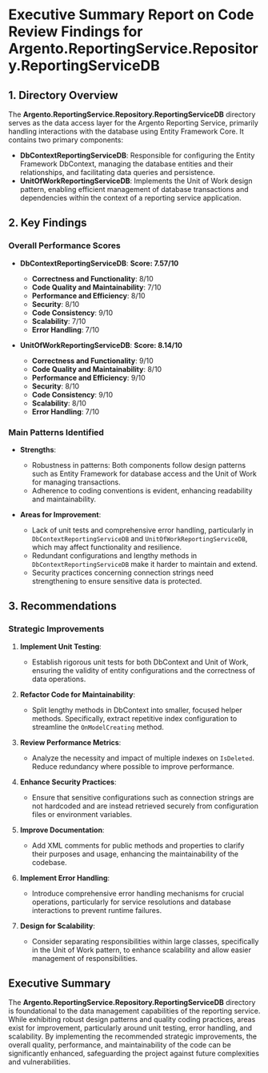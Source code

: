 # Executive Summary Report on Code Review Findings for Argento.ReportingService.Repository.ReportingServiceDB

## 1. Directory Overview
The **Argento.ReportingService.Repository.ReportingServiceDB** directory serves as the data access layer for the Argento Reporting Service, primarily handling interactions with the database using Entity Framework Core. It contains two primary components:
- **DbContextReportingServiceDB**: Responsible for configuring the Entity Framework DbContext, managing the database entities and their relationships, and facilitating data queries and persistence.
- **UnitOfWorkReportingServiceDB**: Implements the Unit of Work design pattern, enabling efficient management of database transactions and dependencies within the context of a reporting service application.

## 2. Key Findings
### Overall Performance Scores
- **DbContextReportingServiceDB**: **Score: 7.57/10**
  - **Correctness and Functionality**: 8/10
  - **Code Quality and Maintainability**: 7/10
  - **Performance and Efficiency**: 8/10
  - **Security**: 8/10
  - **Code Consistency**: 9/10
  - **Scalability**: 7/10
  - **Error Handling**: 7/10

- **UnitOfWorkReportingServiceDB**: **Score: 8.14/10**
  - **Correctness and Functionality**: 9/10
  - **Code Quality and Maintainability**: 8/10
  - **Performance and Efficiency**: 9/10
  - **Security**: 8/10
  - **Code Consistency**: 9/10
  - **Scalability**: 8/10
  - **Error Handling**: 7/10

### Main Patterns Identified
- **Strengths**:
  - Robustness in patterns: Both components follow design patterns such as Entity Framework for database access and the Unit of Work for managing transactions.
  - Adherence to coding conventions is evident, enhancing readability and maintainability.

- **Areas for Improvement**:
  - Lack of unit tests and comprehensive error handling, particularly in `DbContextReportingServiceDB` and `UnitOfWorkReportingServiceDB`, which may affect functionality and resilience.
  - Redundant configurations and lengthy methods in `DbContextReportingServiceDB` make it harder to maintain and extend.
  - Security practices concerning connection strings need strengthening to ensure sensitive data is protected.

## 3. Recommendations
### Strategic Improvements
1. **Implement Unit Testing**:
   - Establish rigorous unit tests for both DbContext and Unit of Work, ensuring the validity of entity configurations and the correctness of data operations.

2. **Refactor Code for Maintainability**:
   - Split lengthy methods in DbContext into smaller, focused helper methods. Specifically, extract repetitive index configuration to streamline the `OnModelCreating` method.

3. **Review Performance Metrics**:
   - Analyze the necessity and impact of multiple indexes on `IsDeleted`. Reduce redundancy where possible to improve performance.

4. **Enhance Security Practices**:
   - Ensure that sensitive configurations such as connection strings are not hardcoded and are instead retrieved securely from configuration files or environment variables.

5. **Improve Documentation**:
   - Add XML comments for public methods and properties to clarify their purposes and usage, enhancing the maintainability of the codebase.

6. **Implement Error Handling**:
   - Introduce comprehensive error handling mechanisms for crucial operations, particularly for service resolutions and database interactions to prevent runtime failures.

7. **Design for Scalability**:
   - Consider separating responsibilities within large classes, specifically in the Unit of Work pattern, to enhance scalability and allow easier management of responsibilities.

## Executive Summary
The **Argento.ReportingService.Repository.ReportingServiceDB** directory is foundational to the data management capabilities of the reporting service. While exhibiting robust design patterns and quality coding practices, areas exist for improvement, particularly around unit testing, error handling, and scalability. By implementing the recommended strategic improvements, the overall quality, performance, and maintainability of the code can be significantly enhanced, safeguarding the project against future complexities and vulnerabilities.